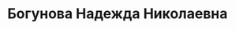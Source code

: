 ---
title: Богунова Надежда Николаевна
position: 'Старшая акушерка'
education:
    basic:
        level: 'Среднее профессиональное'
        org: 'Петрозаводское медицинское училище'
        date: '1978 г.'
        speciality: 'Акушерское дело'
        qualification: 'Акушерка'
    additional:
        speciality: 'Акушерское дело'
        date: '03.11.2025'

order: 1
---